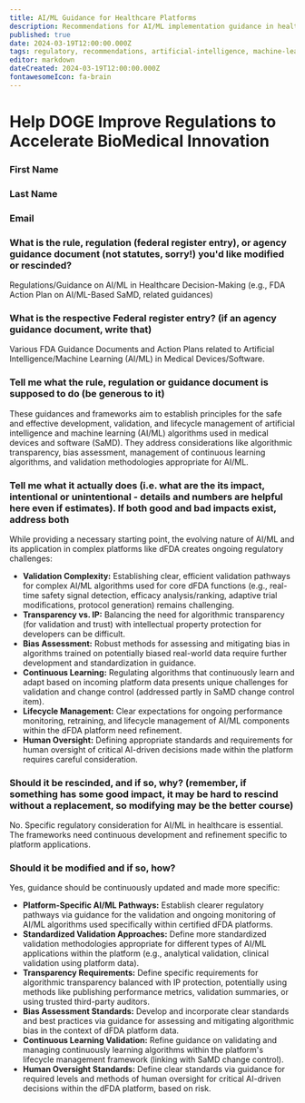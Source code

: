 ```yaml
---
title: AI/ML Guidance for Healthcare Platforms
description: Recommendations for AI/ML implementation guidance in healthcare platforms including dFDA
published: true
date: 2024-03-19T12:00:00.000Z
tags: regulatory, recommendations, artificial-intelligence, machine-learning, healthcare
editor: markdown
dateCreated: 2024-03-19T12:00:00.000Z
fontawesomeIcon: fa-brain
---
```


# Help DOGE Improve Regulations to Accelerate BioMedical Innovation

### First Name

### Last Name

### Email

### What is the rule, regulation (federal register entry), or agency guidance document (not statutes, sorry!) you'd like modified or rescinded?

Regulations/Guidance on AI/ML in Healthcare Decision-Making (e.g., FDA Action Plan on AI/ML-Based SaMD, related guidances)

### What is the respective Federal register entry? (if an agency guidance document, write that)

Various FDA Guidance Documents and Action Plans related to Artificial Intelligence/Machine Learning (AI/ML) in Medical Devices/Software.

### Tell me what the rule, regulation or guidance document is supposed to do (be generous to it)

These guidances and frameworks aim to establish principles for the safe and effective development, validation, and lifecycle management of artificial intelligence and machine learning (AI/ML) algorithms used in medical devices and software (SaMD). They address considerations like algorithmic transparency, bias assessment, management of continuous learning algorithms, and validation methodologies appropriate for AI/ML.

### Tell me what it actually does (i.e. what are the its impact, intentional or unintentional - details and numbers are helpful here even if estimates). If both good and bad impacts exist, address both

While providing a necessary starting point, the evolving nature of AI/ML and its application in complex platforms like dFDA creates ongoing regulatory challenges:

* **Validation Complexity:** Establishing clear, efficient validation pathways for complex AI/ML algorithms used for core dFDA functions (e.g., real-time safety signal detection, efficacy analysis/ranking, adaptive trial modifications, protocol generation) remains challenging.
* **Transparency vs. IP:** Balancing the need for algorithmic transparency (for validation and trust) with intellectual property protection for developers can be difficult.
* **Bias Assessment:** Robust methods for assessing and mitigating bias in algorithms trained on potentially biased real-world data require further development and standardization in guidance.
* **Continuous Learning:** Regulating algorithms that continuously learn and adapt based on incoming platform data presents unique challenges for validation and change control (addressed partly in SaMD change control item).
* **Lifecycle Management:** Clear expectations for ongoing performance monitoring, retraining, and lifecycle management of AI/ML components within the dFDA platform need refinement.
* **Human Oversight:** Defining appropriate standards and requirements for human oversight of critical AI-driven decisions made within the platform requires careful consideration.

### Should it be rescinded, and if so, why? (remember, if something has some good impact, it may be hard to rescind without a replacement, so modifying may be the better course)

No. Specific regulatory consideration for AI/ML in healthcare is essential. The frameworks need continuous development and refinement specific to platform applications.

### Should it be modified and if so, how?

Yes, guidance should be continuously updated and made more specific:

* **Platform-Specific AI/ML Pathways:** Establish clearer regulatory pathways via guidance for the validation and ongoing monitoring of AI/ML algorithms used specifically within certified dFDA platforms.
* **Standardized Validation Approaches:** Define more standardized validation methodologies appropriate for different types of AI/ML applications within the platform (e.g., analytical validation, clinical validation using platform data).
* **Transparency Requirements:** Define specific requirements for algorithmic transparency balanced with IP protection, potentially using methods like publishing performance metrics, validation summaries, or using trusted third-party auditors.
* **Bias Assessment Standards:** Develop and incorporate clear standards and best practices via guidance for assessing and mitigating algorithmic bias in the context of dFDA platform data.
* **Continuous Learning Validation:** Refine guidance on validating and managing continuously learning algorithms within the platform's lifecycle management framework (linking with SaMD change control).
* **Human Oversight Standards:** Define clear standards via guidance for required levels and methods of human oversight for critical AI-driven decisions within the dFDA platform, based on risk.
